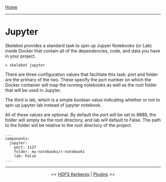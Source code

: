 [Home](index.md)

---

# Jupyter

Skelebot provides a standard task to spin up Jupyer Notebooks (or Lab) inside Docker that contain all of the dependencies, code, and data you have in your project.

```
> skelebot jupyter
```

There are three configuration values that facilitate this task: port and folder are the primary of the two. These specify the port number on which the Docker container will map the running notebooks as well as the root folder that will be used in Jupyter.

The third is lab, which is a simple boolean value indicating whether or not to spin up jupyter lab instead of jupyter notebook.

All of these values are optional. By default the port will be set to 8888, the folder will simply be the root directory, and lab will default to False. The path to the folder will be relative to the root directory of the project.

```
...
components:
  jupyter:
    port: 1127
    folder: my-notebooks/r-notebooks
    lab: False
...
```

---

<center><< <a href="hdfs-kerberos.html">HDFS Kerberos</a>  |  <a href="plugins.html">Plugins</a> >></center>
